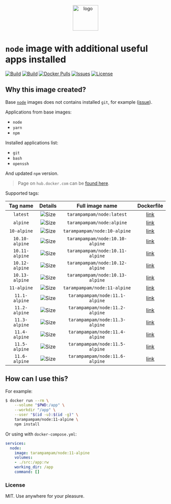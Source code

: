 <p align="center">
  <img alt="logo" src="https://hsto.org/webt/83/nk/0y/83nk0ym623xt8yit1b3pq9tj4cs.png" width="80" />
</p>

# `node` image with additional useful apps installed

[![Build][badge_automated]][link_hub]
[![Build][badge_build]][link_hub]
[![Docker Pulls][badge_pulls]][link_hub]
[![Issues][badge_issues]][link_issues]
[![License][badge_license]][link_license]

## Why this image created?

Base [`node`][link_base_node_image] images does not contains installed `git`, for example ([issue][node-586]).

Applications from base images:

- `node`
- `yarn`
- `npm`

Installed applications list:

- `git`
- `bash`
- `openssh`

And updated `npm` version.

> Page on `hub.docker.com` can be [found here][link_hub].

Supported tags:

Tag name | Details | Full image name | Dockerfile
:------: | :-----: | :-------------: | :--------:
`latest` | ![Size][badge_size_latest] | `tarampampam/node:latest` | [link][dockerfile_latest]
`alpine` | ![Size][badge_size_alpine] | `tarampampam/node:alpine` | [link][dockerfile_alpine]
`10-alpine`    | ![Size][badge_size_10_alpine]    | `tarampampam/node:10-alpine`    | [link][dockerfile_10_alpine]
`10.10-alpine` | ![Size][badge_size_10_10_alpine] | `tarampampam/node:10.10-alpine` | [link][dockerfile_10_10_alpine]
`10.11-alpine` | ![Size][badge_size_10_11_alpine] | `tarampampam/node:10.11-alpine` | [link][dockerfile_10_11_alpine]
`10.12-alpine` | ![Size][badge_size_10_12_alpine] | `tarampampam/node:10.12-alpine` | [link][dockerfile_10_12_alpine]
`10.13-alpine` | ![Size][badge_size_10_13_alpine] | `tarampampam/node:10.13-alpine` | [link][dockerfile_10_13_alpine]
`11-alpine`    | ![Size][badge_size_11_alpine]    | `tarampampam/node:11-alpine`    | [link][dockerfile_11_alpine]
`11.1-alpine`  | ![Size][badge_size_11_1_alpine]  | `tarampampam/node:11.1-alpine`  | [link][dockerfile_11_1_alpine]
`11.2-alpine`  | ![Size][badge_size_11_2_alpine]  | `tarampampam/node:11.2-alpine`  | [link][dockerfile_11_2_alpine]
`11.3-alpine`  | ![Size][badge_size_11_3_alpine]  | `tarampampam/node:11.3-alpine`  | [link][dockerfile_11_3_alpine]
`11.4-alpine`  | ![Size][badge_size_11_4_alpine]  | `tarampampam/node:11.4-alpine`  | [link][dockerfile_11_4_alpine]
`11.5-alpine`  | ![Size][badge_size_11_5_alpine]  | `tarampampam/node:11.5-alpine`  | [link][dockerfile_11_5_alpine]
`11.6-alpine`  | ![Size][badge_size_11_6_alpine]  | `tarampampam/node:11.6-alpine`  | [link][dockerfile_11_6_alpine]

[badge_size_latest]:https://images.microbadger.com/badges/image/tarampampam/node.svg
[badge_size_alpine]:https://images.microbadger.com/badges/image/tarampampam/node:alpine.svg
[badge_size_10_alpine]:https://images.microbadger.com/badges/image/tarampampam/node:10-alpine.svg
[badge_size_10_10_alpine]:https://images.microbadger.com/badges/image/tarampampam/node:10.10-alpine.svg
[badge_size_10_11_alpine]:https://images.microbadger.com/badges/image/tarampampam/node:10.11-alpine.svg
[badge_size_10_12_alpine]:https://images.microbadger.com/badges/image/tarampampam/node:10.12-alpine.svg
[badge_size_10_13_alpine]:https://images.microbadger.com/badges/image/tarampampam/node:10.13-alpine.svg
[badge_size_11_alpine]:https://images.microbadger.com/badges/image/tarampampam/node:11-alpine.svg
[badge_size_11_1_alpine]:https://images.microbadger.com/badges/image/tarampampam/node:11.1-alpine.svg
[badge_size_11_2_alpine]:https://images.microbadger.com/badges/image/tarampampam/node:11.2-alpine.svg
[badge_size_11_3_alpine]:https://images.microbadger.com/badges/image/tarampampam/node:11.3-alpine.svg
[badge_size_11_4_alpine]:https://images.microbadger.com/badges/image/tarampampam/node:11.4-alpine.svg
[badge_size_11_5_alpine]:https://images.microbadger.com/badges/image/tarampampam/node:11.5-alpine.svg
[badge_size_11_6_alpine]:https://images.microbadger.com/badges/image/tarampampam/node:11.6-alpine.svg

[dockerfile_latest]:https://github.com/tarampampam/node-docker/blob/image-latest/Dockerfile
[dockerfile_alpine]:https://github.com/tarampampam/node-docker/blob/image-alpine/Dockerfile
[dockerfile_10_alpine]:https://github.com/tarampampam/node-docker/blob/image-10-alpine/Dockerfile
[dockerfile_10_10_alpine]:https://github.com/tarampampam/node-docker/blob/image-10.10-alpine/Dockerfile
[dockerfile_10_11_alpine]:https://github.com/tarampampam/node-docker/blob/image-10.11-alpine/Dockerfile
[dockerfile_10_12_alpine]:https://github.com/tarampampam/node-docker/blob/image-10.12-alpine/Dockerfile
[dockerfile_10_13_alpine]:https://github.com/tarampampam/node-docker/blob/image-10.13-alpine/Dockerfile
[dockerfile_11_alpine]:https://github.com/tarampampam/node-docker/blob/image-11-alpine/Dockerfile
[dockerfile_11_1_alpine]:https://github.com/tarampampam/node-docker/blob/image-11.1-alpine/Dockerfile
[dockerfile_11_2_alpine]:https://github.com/tarampampam/node-docker/blob/image-11.2-alpine/Dockerfile
[dockerfile_11_3_alpine]:https://github.com/tarampampam/node-docker/blob/image-11.3-alpine/Dockerfile
[dockerfile_11_4_alpine]:https://github.com/tarampampam/node-docker/blob/image-11.4-alpine/Dockerfile
[dockerfile_11_5_alpine]:https://github.com/tarampampam/node-docker/blob/image-11.5-alpine/Dockerfile
[dockerfile_11_6_alpine]:https://github.com/tarampampam/node-docker/blob/image-11.6-alpine/Dockerfile

## How can I use this?

For example:

```bash
$ docker run --rm \
    --volume "$PWD:/app" \
    --workdir "/app" \
    --user "$(id -u):$(id -g)" \
    tarampampam/node:11-alpine \
    npm install
```

Or using with `docker-compose.yml`:

```yml
services:
  node:
    image: tarampampam/node:11-alpine
    volumes:
    - ./src:/app:rw
    working_dir: /app
    command: []
```

### License

MIT. Use anywhere for your pleasure.

[badge_automated]:https://img.shields.io/docker/automated/tarampampam/node.svg?style=flat-square&maxAge=30
[badge_pulls]:https://img.shields.io/docker/pulls/tarampampam/node.svg?style=flat-square&maxAge=30
[badge_issues]:https://img.shields.io/github/issues/tarampampam/node-docker.svg?style=flat-square&maxAge=30
[badge_build]:https://img.shields.io/docker/build/tarampampam/node.svg?style=flat-square&maxAge=30
[badge_license]:https://img.shields.io/github/license/tarampampam/node-docker.svg?style=flat-square&maxAge=30
[node-586]:https://github.com/nodejs/docker-node/issues/586
[link_base_node_image]:https://hub.docker.com/_/node?tab=tags
[link_hub]:https://hub.docker.com/r/tarampampam/node/
[link_license]:https://github.com/tarampampam/node-docker/blob/master/LICENSE
[link_issues]:https://github.com/tarampampam/node-docker/issues
